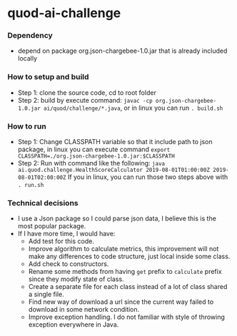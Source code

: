 # quod-ai-challenge

### Dependency 
- depend on package org.json-chargebee-1.0.jar that is already included locally

### How to setup and build
- Step 1: clone the source code, cd to root folder
- Step 2: build by execute command: `javac -cp org.json-chargebee-1.0.jar ai/quod/challenge/*.java`, or in linux you can run `. build.sh` 

### How to run
- Step 1: Change CLASSPATH variable so that it include path to json package, in linux you can execute command `export CLASSPATH=./org.json-chargebee-1.0.jar:$CLASSPATH` 
- Step 2: Run with command like the following: `java ai.quod.challenge.HealthScoreCalculator 2019-08-01T01:00:00Z 2019-08-01T02:00:00Z`
If you in linux, you can run those two steps above with `. run.sh` 

### Technical decisions
- I use a Json package so I could parse json data, I believe this is the most popular package.
- If I have more time, I would have:
    + Add test for this code. 
    + Improve algorithm to calculate metrics, this improvement will not make any differences to code structure, just local inside some class. 
    + Add check to constructors. 
    + Rename some methods from having `get` prefix to `calculate` prefix since they modify state of class. 
    + Create a separate file for each class instead of a lot of class shared a single file. 
    + Find new way of download a url since the current way failed to download in some network condition.
    + Improve exception handling. I do not familiar with style of throwing exception everywhere in Java.

